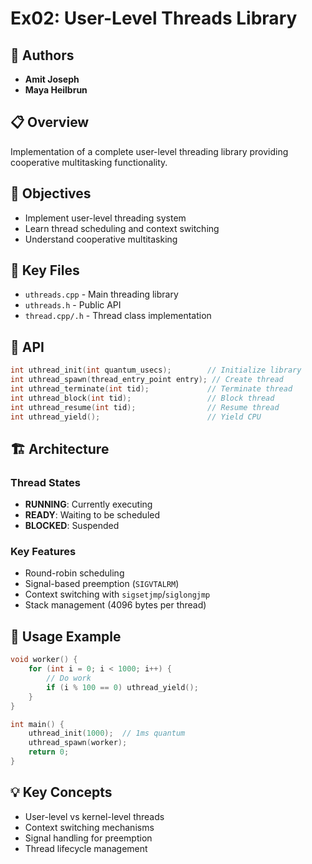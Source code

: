# Ex02: User-Level Threads Library

## 👥 Authors
- **Amit Joseph**
- **Maya Heilbrun**

## 📋 Overview

Implementation of a complete user-level threading library providing cooperative multitasking functionality.

## 🎯 Objectives
- Implement user-level threading system
- Learn thread scheduling and context switching
- Understand cooperative multitasking

## 📁 Key Files
- `uthreads.cpp` - Main threading library
- `uthreads.h` - Public API
- `thread.cpp/.h` - Thread class implementation

## 🔧 API

```cpp
int uthread_init(int quantum_usecs);        // Initialize library
int uthread_spawn(thread_entry_point entry); // Create thread
int uthread_terminate(int tid);             // Terminate thread
int uthread_block(int tid);                 // Block thread
int uthread_resume(int tid);                // Resume thread
int uthread_yield();                        // Yield CPU
```

## 🏗️ Architecture

### Thread States
- **RUNNING**: Currently executing
- **READY**: Waiting to be scheduled  
- **BLOCKED**: Suspended

### Key Features
- Round-robin scheduling
- Signal-based preemption (`SIGVTALRM`)
- Context switching with `sigsetjmp`/`siglongjmp`
- Stack management (4096 bytes per thread)

## 🚀 Usage Example

```cpp
void worker() {
    for (int i = 0; i < 1000; i++) {
        // Do work
        if (i % 100 == 0) uthread_yield();
    }
}

int main() {
    uthread_init(1000);  // 1ms quantum
    uthread_spawn(worker);
    return 0;
}
```

## 💡 Key Concepts
- User-level vs kernel-level threads
- Context switching mechanisms
- Signal handling for preemption
- Thread lifecycle management